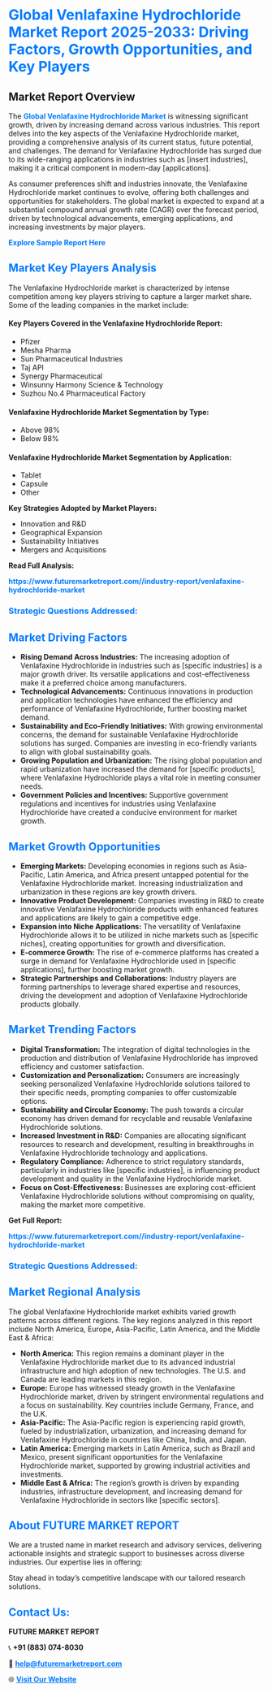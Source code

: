 <h1 style="color: #007BFF;">Global Venlafaxine Hydrochloride Market Report 2025-2033: Driving Factors, Growth Opportunities, and Key Players</h1>

<section id="overview">
<h2>Market Report Overview</h2>
<p>The <a href="https://www.futuremarketreport.com//industry-report/venlafaxine-hydrochloride-market" style="color: #007BFF; text-decoration: none;"><strong>Global Venlafaxine Hydrochloride Market</strong></a> is witnessing significant growth, driven by increasing demand across various industries. This report delves into the key aspects of the Venlafaxine Hydrochloride market, providing a comprehensive analysis of its current status, future potential, and challenges. The demand for Venlafaxine Hydrochloride has surged due to its wide-ranging applications in industries such as [insert industries], making it a critical component in modern-day [applications].</p>
<p>As consumer preferences shift and industries innovate, the Venlafaxine Hydrochloride market continues to evolve, offering both challenges and opportunities for stakeholders. The global market is expected to expand at a substantial compound annual growth rate (CAGR) over the forecast period, driven by technological advancements, emerging applications, and increasing investments by major players.</p>
</section>

<section id="overview">
<p><a href="https://www.futuremarketreport.com//request-sample/reportId=47244" style="color: #007BFF; text-decoration: none;"><strong>Explore Sample Report Here</strong></a></p>
</section>

<section id="key-players">
<h2 style="color: #007BFF;">Market Key Players Analysis</h2>
<p>The Venlafaxine Hydrochloride market is characterized by intense competition among key players striving to capture a larger market share. Some of the leading companies in the market include:</p>
<h4>Key Players Covered in the Venlafaxine Hydrochloride Report:</h4>
<ul><li>Pfizer</li><li>Mesha Pharma</li><li>Sun Pharmaceutical Industries</li><li>Taj API</li><li>Synergy Pharmaceutical</li><li>Winsunny Harmony Science &amp; Technology</li><li>Suzhou No.4 Pharmaceutical Factory</li></ul>
<h4>Venlafaxine Hydrochloride Market Segmentation by Type:</h4>
<ul><li>Above 98%</li><li>Below 98%</li></ul>

<h4>Venlafaxine Hydrochloride Market Segmentation by Application:</h4>
<ul><li>Tablet</li><li>Capsule</li><li>Other</li></ul>
<p><strong>Key Strategies Adopted by Market Players:</strong></p>
<ul>
<li>Innovation and R&D</li>
<li>Geographical Expansion</li>
<li>Sustainability Initiatives</li>
<li>Mergers and Acquisitions</li>
</ul>
</section>

<section>
<p><strong>Read Full Analysis: </strong></p><a href="https://www.futuremarketreport.com//industry-report/venlafaxine-hydrochloride-market" style="color: #007BFF; text-decoration: none;"><strong>https://www.futuremarketreport.com//industry-report/venlafaxine-hydrochloride-market</strong></a>
<h3 style="color: #007BFF;">Strategic Questions Addressed:</h3>
</section>

<section id="driving-factors">
<h2 style="color: #007BFF;">Market Driving Factors</h2>
<ul>
<li><strong>Rising Demand Across Industries:</strong> The increasing adoption of Venlafaxine Hydrochloride in industries such as [specific industries] is a major growth driver. Its versatile applications and cost-effectiveness make it a preferred choice among manufacturers.</li>
<li><strong>Technological Advancements:</strong> Continuous innovations in production and application technologies have enhanced the efficiency and performance of Venlafaxine Hydrochloride, further boosting market demand.</li>
<li><strong>Sustainability and Eco-Friendly Initiatives:</strong> With growing environmental concerns, the demand for sustainable Venlafaxine Hydrochloride solutions has surged. Companies are investing in eco-friendly variants to align with global sustainability goals.</li>
<li><strong>Growing Population and Urbanization:</strong> The rising global population and rapid urbanization have increased the demand for [specific products], where Venlafaxine Hydrochloride plays a vital role in meeting consumer needs.</li>
<li><strong>Government Policies and Incentives:</strong> Supportive government regulations and incentives for industries using Venlafaxine Hydrochloride have created a conducive environment for market growth.</li>
</ul>
</section>

<section id="growth-opportunities">
<h2 style="color: #007BFF;">Market Growth Opportunities</h2>
<ul>
<li><strong>Emerging Markets:</strong> Developing economies in regions such as Asia-Pacific, Latin America, and Africa present untapped potential for the Venlafaxine Hydrochloride market. Increasing industrialization and urbanization in these regions are key growth drivers.</li>
<li><strong>Innovative Product Development:</strong> Companies investing in R&D to create innovative Venlafaxine Hydrochloride products with enhanced features and applications are likely to gain a competitive edge.</li>
<li><strong>Expansion into Niche Applications:</strong> The versatility of Venlafaxine Hydrochloride allows it to be utilized in niche markets such as [specific niches], creating opportunities for growth and diversification.</li>
<li><strong>E-commerce Growth:</strong> The rise of e-commerce platforms has created a surge in demand for Venlafaxine Hydrochloride used in [specific applications], further boosting market growth.</li>
<li><strong>Strategic Partnerships and Collaborations:</strong> Industry players are forming partnerships to leverage shared expertise and resources, driving the development and adoption of Venlafaxine Hydrochloride products globally.</li>
</ul>
</section>

<section id="trending-factors">
<h2 style="color: #007BFF;">Market Trending Factors</h2>
<ul>
<li><strong>Digital Transformation:</strong> The integration of digital technologies in the production and distribution of Venlafaxine Hydrochloride has improved efficiency and customer satisfaction.</li>
<li><strong>Customization and Personalization:</strong> Consumers are increasingly seeking personalized Venlafaxine Hydrochloride solutions tailored to their specific needs, prompting companies to offer customizable options.</li>
<li><strong>Sustainability and Circular Economy:</strong> The push towards a circular economy has driven demand for recyclable and reusable Venlafaxine Hydrochloride solutions.</li>
<li><strong>Increased Investment in R&D:</strong> Companies are allocating significant resources to research and development, resulting in breakthroughs in Venlafaxine Hydrochloride technology and applications.</li>
<li><strong>Regulatory Compliance:</strong> Adherence to strict regulatory standards, particularly in industries like [specific industries], is influencing product development and quality in the Venlafaxine Hydrochloride market.</li>
<li><strong>Focus on Cost-Effectiveness:</strong> Businesses are exploring cost-efficient Venlafaxine Hydrochloride solutions without compromising on quality, making the market more competitive.</li>
</ul>
</section>

<section>
<p><strong>Get Full Report: </strong></p><a href="https://www.futuremarketreport.com//industry-report/venlafaxine-hydrochloride-market" style="color: #007BFF; text-decoration: none;"><strong>https://www.futuremarketreport.com//industry-report/venlafaxine-hydrochloride-market</strong></a>
<h3 style="color: #007BFF;">Strategic Questions Addressed:</h3>
</section>


<section id="regional-analysis">
<h2 style="color: #007BFF;">Market Regional Analysis</h2>
<p>The global Venlafaxine Hydrochloride market exhibits varied growth patterns across different regions. The key regions analyzed in this report include North America, Europe, Asia-Pacific, Latin America, and the Middle East & Africa:</p>
<ul>
<li><strong>North America:</strong> This region remains a dominant player in the Venlafaxine Hydrochloride market due to its advanced industrial infrastructure and high adoption of new technologies. The U.S. and Canada are leading markets in this region.</li>
<li><strong>Europe:</strong> Europe has witnessed steady growth in the Venlafaxine Hydrochloride market, driven by stringent environmental regulations and a focus on sustainability. Key countries include Germany, France, and the U.K.</li>
<li><strong>Asia-Pacific:</strong> The Asia-Pacific region is experiencing rapid growth, fueled by industrialization, urbanization, and increasing demand for Venlafaxine Hydrochloride in countries like China, India, and Japan.</li>
<li><strong>Latin America:</strong> Emerging markets in Latin America, such as Brazil and Mexico, present significant opportunities for the Venlafaxine Hydrochloride market, supported by growing industrial activities and investments.</li>
<li><strong>Middle East & Africa:</strong> The region’s growth is driven by expanding industries, infrastructure development, and increasing demand for Venlafaxine Hydrochloride in sectors like [specific sectors].</li>
</ul>
</section>

<footer>
<h2 style="color: #007BFF;">About FUTURE MARKET REPORT</h2>
<p>We are a trusted name in market research and advisory services, delivering actionable insights and strategic support to businesses across diverse industries. Our expertise lies in offering:</p>

<p>Stay ahead in today’s competitive landscape with our tailored research solutions.</p>

<h2 style="color: #007BFF;">Contact Us:</h2>
<p><strong>FUTURE MARKET REPORT</strong></p>
<p>📞 <strong>+91 (883) 074-8030</strong></p>
<p>📧 <strong><a href="mailto:help@futuremarketreport.com" style="color: #007BFF;">help@futuremarketreport.com</a></strong></p>
<p>🌐 <strong><a href="https://www.futuremarketreport.com/" style="color: #007BFF;">Visit Our Website</a></strong></p>
</footer>